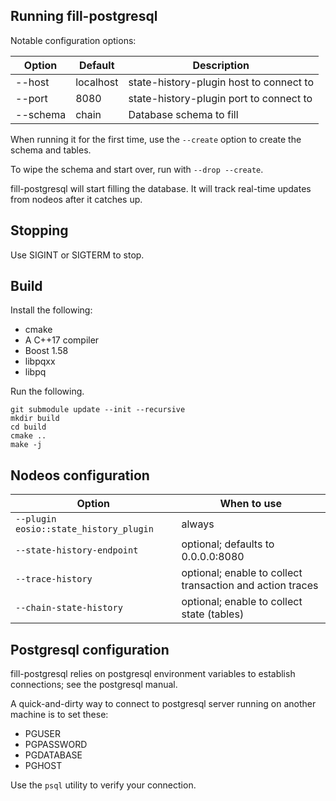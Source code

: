 ## Running fill-postgresql

Notable configuration options:

| Option    | Default   | Description |
|-----------|-----------|-------------|
| --host    | localhost | state-history-plugin host to connect to |
| --port    | 8080      | state-history-plugin port to connect to |
| --schema  | chain     | Database schema to fill |

When running it for the first time, use the `--create` option to create the schema and tables.

To wipe the schema and start over, run with `--drop --create`.

fill-postgresql will start filling the database. It will track real-time updates from nodeos after it catches up.

## Stopping

Use SIGINT or SIGTERM to stop.

## Build

Install the following:
* cmake
* A C++17 compiler
* Boost 1.58
* libpqxx
* libpq

Run the following.

```
git submodule update --init --recursive
mkdir build
cd build
cmake ..
make -j
```

## Nodeos configuration

| Option                                    | When to use |
|-------------------------------------------|-------------|
| `--plugin eosio::state_history_plugin`    | always |
| `--state-history-endpoint`                | optional; defaults to 0.0.0.0:8080 |
| `--trace-history`                         | optional; enable to collect transaction and action traces |
| `--chain-state-history`                   | optional; enable to collect state (tables) |

## Postgresql configuration

fill-postgresql relies on postgresql environment variables to establish connections; see the postgresql manual.

A quick-and-dirty way to connect to postgresql server running on another machine is to set these:
* PGUSER
* PGPASSWORD
* PGDATABASE
* PGHOST

Use the `psql` utility to verify your connection.
